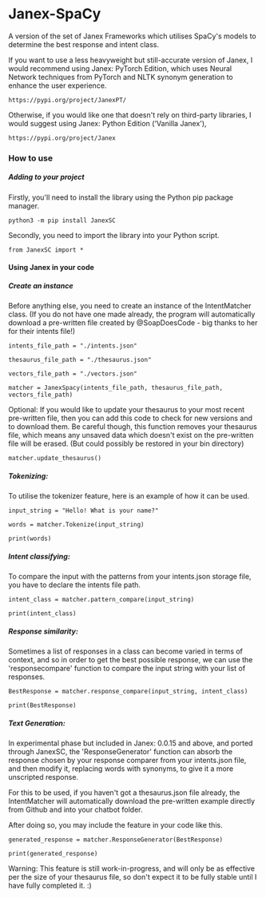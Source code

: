 # Janex-SpaCy

A version of the set of Janex Frameworks which utilises SpaCy's models to determine the best response and intent class.

If you want to use a less heavyweight but still-accurate version of Janex, I would recommend using Janex: PyTorch Edition, which uses Neural Network techniques from PyTorch and NLTK synonym generation to enhance the user experience.
```
https://pypi.org/project/JanexPT/
```

Otherwise, if you would like one that doesn't rely on third-party libraries, I would suggest using Janex: Python Edition ('Vanilla Janex'),

```
https://pypi.org/project/Janex
```

<h3> How to use </h3>

<h5> Adding to your project </h5>

Firstly, you'll need to install the library using the Python pip package manager.

```
python3 -m pip install JanexSC

```
Secondly, you need to import the library into your Python script.

```
from JanexSC import *
```

<h4>Using Janex in your code</h4>

<h5>Create an instance</h5>

Before anything else, you need to create an instance of the IntentMatcher class. (If you do not have one made already, the program will automatically download a pre-written file created by @SoapDoesCode - big thanks to her for their intents file!)

```
intents_file_path = "./intents.json"

thesaurus_file_path = "./thesaurus.json"

vectors_file_path = "./vectors.json"

matcher = JanexSpacy(intents_file_path, thesaurus_file_path, vectors_file_path)
```

Optional: If you would like to update your thesaurus to your most recent pre-written file, then you can add this code to check for new versions and to download them. Be careful though, this function removes your thesaurus file, which means any unsaved data which doesn't exist on the pre-written file will be erased. (But could possibly be restored in your bin directory)

```
matcher.update_thesaurus()
```

<h5>Tokenizing:</h5>

To utilise the tokenizer feature, here is an example of how it can be used.

```
input_string = "Hello! What is your name?"

words = matcher.Tokenize(input_string)

print(words)
```

<h5>Intent classifying:</h5>

To compare the input with the patterns from your intents.json storage file, you have to declare the intents file path.

```
intent_class = matcher.pattern_compare(input_string)

print(intent_class)
```

<h5>Response similarity:</h5>

Sometimes a list of responses in a class can become varied in terms of context, and so in order to get the best possible response, we can use the 'responsecompare' function to compare the input string with your list of responses.

```
BestResponse = matcher.response_compare(input_string, intent_class)

print(BestResponse)
```

<h5>Text Generation:</h5>

In experimental phase but included in Janex: 0.0.15 and above, and ported through JanexSC, the 'ResponseGenerator' function can absorb the response chosen by your response comparer from your intents.json file, and then modify it, replacing words with synonyms, to give it a more unscripted response.

For this to be used, if you haven't got a thesaurus.json file already, the IntentMatcher will automatically download the pre-written example directly from Github and into your chatbot folder.

After doing so, you may include the feature in your code like this.

```
generated_response = matcher.ResponseGenerator(BestResponse)

print(generated_response)
```

Warning: This feature is still work-in-progress, and will only be as effective per the size of your thesaurus file, so don't expect it to be fully stable until I have fully completed it. :)
